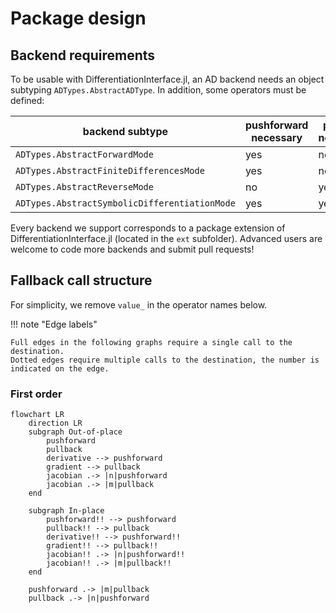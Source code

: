 # Package design

## Backend requirements

To be usable with DifferentiationInterface.jl, an AD backend needs an object subtyping `ADTypes.AbstractADType`.
In addition, some operators must be defined:

| backend subtype                               | pushforward necessary | pullback necessary |
| --------------------------------------------- | --------------------- | ------------------ |
| `ADTypes.AbstractForwardMode`                 | yes                   | no                 |
| `ADTypes.AbstractFiniteDifferencesMode`       | yes                   | no                 |
| `ADTypes.AbstractReverseMode`                 | no                    | yes                |
| `ADTypes.AbstractSymbolicDifferentiationMode` | yes                   | yes                |

Every backend we support corresponds to a package extension of DifferentiationInterface.jl (located in the `ext` subfolder).
Advanced users are welcome to code more backends and submit pull requests!

## Fallback call structure

For simplicity, we remove `value_` in the operator names below.

!!! note "Edge labels"

    Full edges in the following graphs require a single call to the destination.
    Dotted edges require multiple calls to the destination, the number is indicated on the edge.

### First order

```mermaid
flowchart LR
    direction LR
    subgraph Out-of-place
        pushforward
        pullback
        derivative --> pushforward
        gradient --> pullback
        jacobian .-> |n|pushforward
        jacobian .-> |m|pullback
    end

    subgraph In-place
        pushforward!! --> pushforward
        pullback!! --> pullback
        derivative!! --> pushforward!!
        gradient!! --> pullback!!
        jacobian!! .-> |n|pushforward!!
        jacobian!! .-> |m|pullback!!
    end

    pushforward .-> |m|pullback
    pullback .-> |n|pushforward
```
